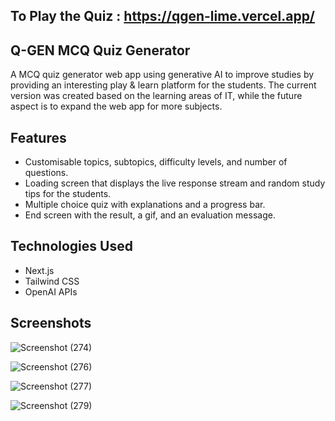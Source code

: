 ## To Play the Quiz : https://qgen-lime.vercel.app/
## Q-GEN MCQ Quiz Generator
A MCQ quiz generator web app using generative AI to improve studies by providing an interesting play & learn platform for the students. The current version was created based on the learning areas of IT, while the future aspect is to expand the web app for more subjects.

## Features
- Customisable topics, subtopics, difficulty levels, and number of questions.
- Loading screen that displays the live response stream and random study tips for the students.
- Multiple choice quiz with explanations and a progress bar.
- End screen with the result, a gif, and an evaluation message.

## Technologies Used
- Next.js 
- Tailwind CSS
- OpenAI APIs

## Screenshots 

![Screenshot (274)](https://github.com/rehan-hansaja/Q-Gen/assets/138307240/2f1df759-106a-4fde-b205-1d5b347af066)

![Screenshot (276)](https://github.com/rehan-hansaja/Q-Gen/assets/138307240/4676670d-892d-4ac0-99b9-2f194c54e424)

![Screenshot (277)](https://github.com/rehan-hansaja/Q-Gen/assets/138307240/04e4b1a2-ae98-49ad-aba2-ae9ac07def22)

![Screenshot (279)](https://github.com/rehan-hansaja/Q-Gen/assets/138307240/27124a6b-d55d-49fa-8faf-11afe0835820)


